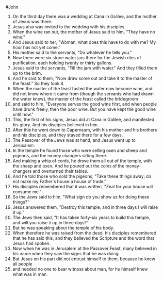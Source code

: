 #John 

1) On the third day there was a wedding at Cana in Galilee, and the mother of Jesus was there.
2) Jesus also was invited to the wedding with his disciples.
3) When the wine ran out, the mother of Jesus said to him, "They have no wine."
4) And Jesus said to her, "Woman, what does this have to do with me? My hour has not yet come."
5) His mother said to the servants, "Do whatever he tells you."
6) Now there were six stone water jars there for the Jewish rites of purification, each holding twenty or thirty gallons.
7) Jesus said to the servants, "Fill the jars with water." And they filled them up to the brim.
8) And he said to them, "Now draw some out and take it to the master of the feast." So they took it.
9) When the master of the feast tasted the water now become wine, and did not know where it came from (though the servants who had drawn the water knew), the master of the feast called the bridegroom
10) and said to him, "Everyone serves the good wine first, and when people have drunk freely, then the poor wine. But you have kept the good wine until now."
11) This, the first of his signs, Jesus did at Cana in Galilee, and manifested his glory. And his disciples believed in him.
12) After this he went down to Capernaum, with his mother and his brothers and his disciples, and they stayed there for a few days.
13) The Passover of the Jews was at hand, and Jesus went up to Jerusalem.
14) In the temple he found those who were selling oxen and sheep and pigeons, and the money changers sitting there.
15) And making a whip of cords, he drove them all out of the temple, with the sheep and oxen. And he poured out the coins of the money-changers and overturned their tables.
16) And he told those who sold the pigeons, "Take these things away; do not make my Father's house a house of trade."
17) His disciples remembered that it was written, "Zeal for your house will consume me."
18) So the Jews said to him, "What sign do you show us for doing these things?"
19) Jesus answered them, "Destroy this temple, and in three days I will raise it up."
20) The Jews then said, "It has taken forty-six years to build this temple, and will you raise it up in three days?"
21) But he was speaking about the temple of his body.
22) When therefore he was raised from the dead, his disciples remembered that he has said this, and they believed the Scripture and the word that Jesus had spoken.
23) Now when he was in Jerusalem at the Passover Feast, many believed in his name when they saw the signs that he was doing.
24) But Jesus on his part did not entrust himself to them, because he knew all people
25) and needed no one to bear witness about man, for he himself knew what was in man.